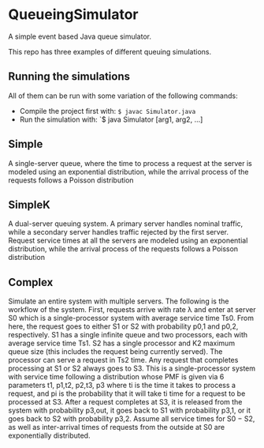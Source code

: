 # QueueingSimulator

A simple event based Java queue simulator.

This repo has three examples of different queuing simulations.

## Running the simulations

All of them can be run with some variation of the following commands:

- Compile the project first with: `$ javac Simulator.java`
- Run the simulation with: `$ java Simulator [arg1, arg2, ...]

## Simple

A single-server queue, where the time to process a request at the server is modeled using
an exponential distribution, while the arrival process of the requests follows a Poisson distribution

## SimpleK

A dual-server queuing system. A primary server handles nominal traffic, while a secondary server
handles traffic rejected by the first server. Request service times at all the servers are modeled
using an exponential distribution, while the arrival process of the requests follows a Poisson distribution

## Complex

Simulate an entire system with multiple servers. The following is the workflow of the system. First, requests
arrive with rate λ and enter at server S0 which is a single-processor system with average service time Ts0.
From here, the request goes to either S1 or S2 with probability p0,1 and p0,2, respectively. S1 has a single
infinite queue and two processors, each with average service time Ts1. S2 has a single processor and K2 maximum
queue size (this includes the request being currently served). The processor can serve a request in Ts2 time.
Any request that completes processing at S1 or S2 always goes to S3. This is a single-processor system with
service time following a distribution whose PMF is given via 6 parameters t1, p1,t2, p2,t3, p3 where ti is the
time it takes to process a request, and pi is the probability that it will take ti time for a request to be
processed at S3. After a request completes at S3, it is released from the system with probability p3,out, it
goes back to S1 with probability p3,1, or it goes back to S2 with probability p3,2. Assume all service times
for S0 − S2, as well as inter-arrival times of requests from the outside at S0 are exponentially distributed.
